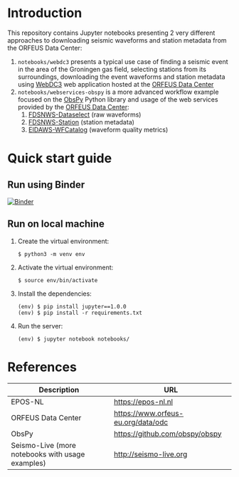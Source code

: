 # Introduction
This repository contains Jupyter notebooks presenting 2 very different approaches
to downloading seismic waveforms and station metadata from the ORFEUS Data Center:

1. `notebooks/webdc3` presents a typical use case of finding a seismic event in the area of the Groningen gas field, selecting stations from its surroundings, downloading the event waveforms and station metadata using [WebDC3](http://orfeus-eu.org/webdc3/) web application hosted at the [ORFEUS Data Center](https://www.orfeus-eu.org/data/odc)
1. `notebooks/webservices-obspy` is a more advanced workflow example focused on the [ObsPy](https://github.com/obspy/obspy) Python library and usage of the web services provided by the [ORFEUS Data Center](https://www.orfeus-eu.org/data/odc):
    1. [FDSNWS-Dataselect](http://orfeus-eu.org/fdsnws/dataselect/1/) (raw waveforms)
    1. [FDSNWS-Station](http://orfeus-eu.org/fdsnws/station/1/) (station metadata)
    1. [EIDAWS-WFCatalog](http://www.orfeus-eu.org/eidaws/wfcatalog/1/) (waveform quality metrics)

# Quick start guide

## Run using Binder
[![Binder](https://mybinder.org/badge_logo.svg)](https://mybinder.org/v2/gh/EPOS-NL/eposnl-orfeus-notebooks/HEAD?filepath=notebooks%2F)

## Run on local machine
1. Create the virtual environment:
    ```
    $ python3 -m venv env
    ```
1. Activate the virtual environment:
    ```
    $ source env/bin/activate
    ```
1. Install the dependencies:
    ```
    (env) $ pip install jupyter==1.0.0
    (env) $ pip install -r requirements.txt
    ```
1. Run the server:
    ```
    (env) $ jupyter notebook notebooks/
    ```

# References
|Description|URL|
|-|-|
|EPOS-NL|https://epos-nl.nl|
|ORFEUS Data Center|https://www.orfeus-eu.org/data/odc|
|ObsPy|https://github.com/obspy/obspy|
|Seismo-Live (more notebooks with usage examples)|http://seismo-live.org|
